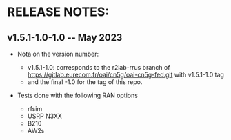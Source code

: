 # RELEASE NOTES: #

## v1.5.1-1.0-1.0 -- May 2023 ##

* Nota on the version number:
	* v1.5.1-1.0: corresponds to the r2lab-rrus branch of https://gitlab.eurecom.fr/oai/cn5g/oai-cn5g-fed.git with v1.5.1-1.0 tag
	* and the final -1.0 for the tag of this repo.

* Tests done with the following RAN options
	* rfsim
	* USRP N3XX
	* B210
	* AW2s
